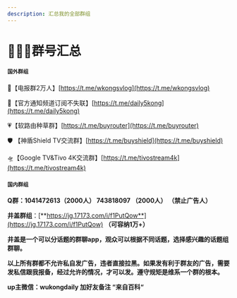 ```yaml
---
description: 汇总我的全部群组
---
```


# 👩‍👩‍👧群号汇总

#### **`国外群组`**

🦊【电报群2万人】[https://t.me/wkongsvlog](https://t.me/wkongsvlog)

🦊【官方通知频道订阅不失联】[https://t.me/daily5kong](https://t.me/daily5kong)

💗【软路由种草群】[https://t.me/buyrouter](https://t.me/buyrouter) 

🛡 【神盾Shield TV交流群】[https://t.me/buyshield](https://t.me/buyshield) 

🛸【Google TV&Tivo 4K交流群】[https://t.me/tivostream4k](https://t.me/tivostream4k)

#### `国内群组`

**Q群：1041472613（2000人）   743818097 （2000人） （禁止广告人）**

**井盖群组**：[**https://jg.17173.com/i/f1PutQow**](https://jg.17173.com/i/f1PutQow)   **（可容纳1万+）**

**井盖是一个可以分话题的群聊app，观众可以根据不同话题，选择感兴趣的话题组群聊。**

**以上所有群都不允许私自发广告，违者直接拉黑。如果发有利于群友的广告，需要发私信跟我报备，经过允许的情况，才可以发。遵守规矩是维系一个群的根本。**

 **up主微信：wukongdaily  加好友备注 “来自百科“** 


